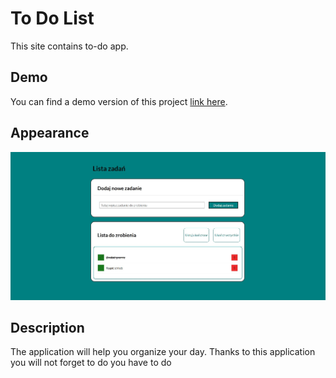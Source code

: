 # To Do List 

This site contains to-do app.
## Demo
 You can find a demo version of this project [link here](https://przemekbiernat1998.github.io/ToDoList_Second-Version/).
## Appearance

![Preview](https://github.com/PrzemekBiernat1998/ToDoList_Second-Version/blob/master/readmeIMG.jpg)

## Description

The application will help you organize your day. Thanks to this application you will not forget to do you have to do

